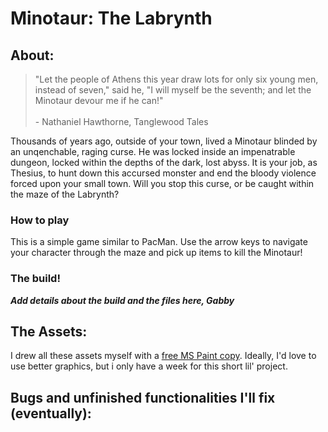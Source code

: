 # Minotaur: The Labrynth
## About:
>"Let the people of Athens this year draw lots for only six young men, instead of seven," said he, "I will myself be the seventh; and let the Minotaur devour me if he can!"<br /><br /> - Nathaniel Hawthorne, Tanglewood Tales

Thousands of years ago, outside of your town, lived a Minotaur blinded by an unqenchable, raging curse. He was locked inside an impenatrable dungeon, locked within the depths of the dark, lost abyss. It is your job, as Thesius, to hunt down this accursed monster and end the bloody violence forced upon your small town. Will you stop this curse, or be caught within the maze of the Labrynth?

### How to play
This is a simple game similar to PacMan. Use the arrow keys to navigate your character through the maze and pick up items to kill the Minotaur!
### The build!
***Add details about the build and the files here, Gabby***
## The Assets:
I drew all these assets myself with a [free MS Paint copy](https://jspaint.app/). Ideally, I'd love to use better graphics, but i only have a week for this short lil' project. 
## Bugs and unfinished functionalities I'll fix (eventually):
## 
